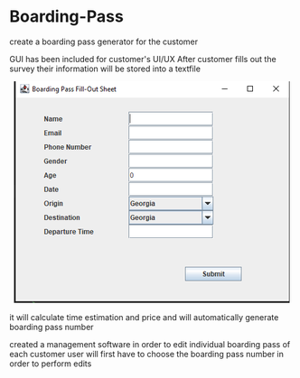 # Boarding-Pass
create a boarding pass generator for the customer

GUI has been included for customer's UI/UX
After customer fills out the survey their information will be stored into a textfile 

<p align="center">
  <img src="boarding_pass_documentation/BoardingPass_fillout_0.PNG">
</p>

it will calculate time estimation and price and will automatically generate boarding pass number

created a management software in order to edit individual boarding pass of each customer 
user will first have to choose the boarding pass number in order to perform edits
